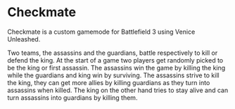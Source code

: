 # Checkmate

Checkmate is a custom gamemode for Battlefield 3 using Venice Unleashed.

Two teams, the assassins and the guardians, battle respectively to kill or defend the king.
At the start of a game two players get randomly picked to be the king or first assassin.
The assassins win the game by killing the king while the guardians and king win by surviving.
The assassins strive to kill the king, they can get more allies by killing guardians as they turn into assassins when killed.
The king on the other hand tries to stay alive and can turn assassins into guardians by killing them.

